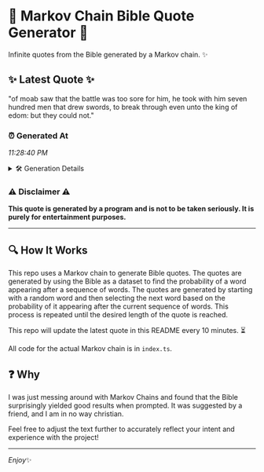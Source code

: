 # 📖 Markov Chain Bible Quote Generator 📖

Infinite quotes from the Bible generated by a Markov chain. ✨

## ✨ Latest Quote ✨
"of moab saw that the battle was too sore for him, he took with him seven hundred men that drew swords, to break through even unto the king of edom: but they could not."

### ⏰ Generated At
*11:28:40 PM*

<details>
    <summary>🛠️ Generation Details</summary>
    <p>
        <strong>🌱 Seed:</strong> of<br>
        <strong>🔄 Iterations:</strong> 33<br>
        <strong>📜 Context History:</strong><br>[ of ]: moab<br>[ of, moab ]: saw<br>[ of, moab, saw ]: that<br>[ of, moab, saw, that ]: the<br>[ of, moab, saw, that, the ]: battle<br>[ of, moab, saw, that, the, battle ]: was<br>[ moab, saw, that, the, battle, was ]: too<br>[ saw, that, the, battle, was, too ]: sore<br>[ that, the, battle, was, too, sore ]: for<br>[ the, battle, was, too, sore, for ]: him,<br>[ battle, was, too, sore, for, him, ]: he<br>[ was, too, sore, for, him,, he ]: took<br>[ too, sore, for, him,, he, took ]: with<br>[ sore, for, him,, he, took, with ]: him<br>[ for, him,, he, took, with, him ]: seven<br>[ him,, he, took, with, him, seven ]: hundred<br>[ he, took, with, him, seven, hundred ]: men<br>[ took, with, him, seven, hundred, men ]: that<br>[ with, him, seven, hundred, men, that ]: drew<br>[ him, seven, hundred, men, that, drew ]: swords,<br>[ seven, hundred, men, that, drew, swords, ]: to<br>[ hundred, men, that, drew, swords,, to ]: break<br>[ men, that, drew, swords,, to, break ]: through<br>[ that, drew, swords,, to, break, through ]: even<br>[ drew, swords,, to, break, through, even ]: unto<br>[ swords,, to, break, through, even, unto ]: the<br>[ to, break, through, even, unto, the ]: king<br>[ break, through, even, unto, the, king ]: of<br>[ through, even, unto, the, king, of ]: edom:<br>[ even, unto, the, king, of, edom: ]: but<br>[ unto, the, king, of, edom:, but ]: they<br>[ the, king, of, edom:, but, they ]: could<br>[ king, of, edom:, but, they, could ]: not.<br>
    </p>
</details>

### ⚠️ Disclaimer ⚠️
**This quote is generated by a program and is not to be taken seriously. It is purely for entertainment purposes.**

---

## 🔍 How It Works

This repo uses a Markov chain to generate Bible quotes. The quotes are generated by using the Bible as a dataset to find the probability of a word appearing after a sequence of words. The quotes are generated by starting with a random word and then selecting the next word based on the probability of it appearing after the current sequence of words. This process is repeated until the desired length of the quote is reached.

This repo will update the latest quote in this README every 10 minutes. ⏳

All code for the actual Markov chain is in `index.ts`.

## ❓ Why

I was just messing around with Markov Chains and found that the Bible surprisingly yielded good results when prompted. 
It was suggested by a friend, and I am in no way christian.

Feel free to adjust the text further to accurately reflect your intent and experience with the project!

---

*Enjoy*✨
